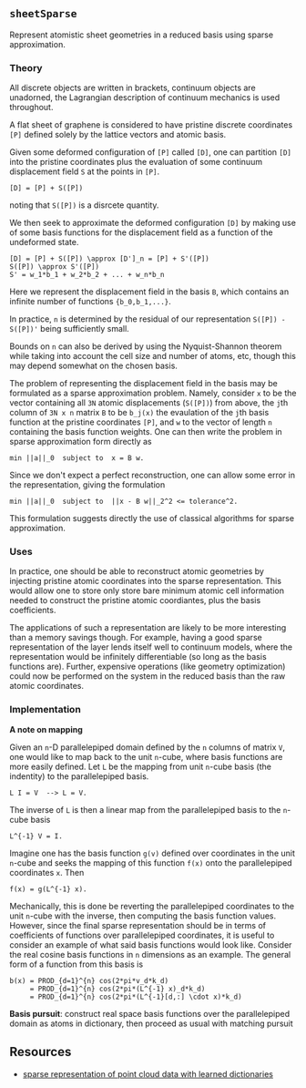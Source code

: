 
## `sheetSparse`
Represent atomistic sheet geometries in a reduced basis using sparse approximation.

### Theory
All discrete objects are written in brackets, continuum objects are unadorned, the Lagrangian description of continuum mechanics is used throughout.

A flat sheet of graphene is considered to have pristine discrete coordinates `[P]` defined solely by the lattice vectors and atomic basis.

Given some deformed configuration of `[P]` called `[D]`, one can partition `[D]` into the pristine coordinates plus the evaluation of some continuum displacement field `S` at the points in `[P]`.

```
[D] = [P] + S([P]) 
```
noting that `S([P])` is a disrcete quantity.

We then seek to approximate the deformed configuration `[D]` by making use of some basis functions for the displacement field as a function of the undeformed state.

```
[D] = [P] + S([P]) \approx [D']_n = [P] + S'([P])
S([P]) \approx S'([P])
S' = w_1*b_1 + w_2*b_2 + ... + w_n*b_n
```

Here we represent the displacement field in the basis `B`, which contains an infinite number of functions `{b_0,b_1,...}`.

In practice, `n` is determined by the residual of our representation `S([P]) - S([P])'` being sufficiently small.

Bounds on `n` can also be derived by using the Nyquist-Shannon theorem while taking into account the cell size and number of atoms, etc, though this may depend somewhat on the chosen basis.

The problem of representing the displacement field in the basis may be formulated as a sparse approximation problem.
Namely, consider `x` to be the vector containing all `3N` atomic displacements (`S([P])`) from above, the `j`th column of `3N x n` matrix `B` to be `b_j(x)` the evaulation of the `j`th basis function at the pristine coordinates `[P]`, and `w` to the vector of length `n` containing the basis function weights. 
One can then write the problem in sparse approximation form directly as
```
min ||a||_0  subject to  x = B w.
```

Since we don't expect a perfect reconstruction, one can allow some error in the representation, giving the formulation
```
min ||a||_0  subject to  ||x - B w||_2^2 <= tolerance^2.
```

This formulation suggests directly the use of classical algorithms for sparse approximation.


### Uses
In practice, one should be able to reconstruct atomic geometries by injecting pristine atomic coordinates into the sparse representation.
This would allow one to store only store bare minimum atomic cell information needed to construct the pristine atomic coordiantes, plus the basis coefficients.

The applications of such a representation are likely to be more interesting than a memory savings though.
For example, having a good sparse representation of the layer lends itself well to continuum models, where the representation would be infinitely differentiable (so long as the basis functions are).
Further, expensive operations (like geometry optimization) could now be performed on the system in the reduced basis than the raw atomic coordinates.


### Implementation
**A note on mapping**

Given an `n`-D parallelepiped domain defined by the `n` columns of matrix `V`, one would like to map back to the unit `n`-cube, where basis functions are more easily defined.
Let `L` be the mapping from unit `n`-cube basis (the indentity) to the parallelepiped basis.
```
L I = V  --> L = V.
```
The inverse of `L` is then a linear map from the parallelepiped basis to the `n`-cube basis
```
L^{-1} V = I.
```
Imagine one has the basis function `g(v)` defined over coordinates in the unit `n`-cube and seeks the mapping of this function `f(x)` onto the parallelepiped coordinates `x`.
Then
```
f(x) = g(L^{-1} x).
```
Mechanically, this is done be reverting the parallelepiped coordinates to the unit `n`-cube with the inverse, then computing the basis function values.
However, since the final sparse representation should be in terms of coefficients of functions over parallelepiped coordinates, it is useful to consider an example of what said basis functions would look like.
Consider the real cosine basis functions in `n` dimensions as an example.
The general form of a function from this basis is
```
b(x) = PROD_{d=1}^{n} cos(2*pi*v_d*k_d)
     = PROD_{d=1}^{n} cos(2*pi*(L^{-1} x)_d*k_d)
     = PROD_{d=1}^{n} cos(2*pi*(L^{-1}[d,:] \cdot x)*k_d)
```

**Basis pursuit**: construct real space basis functions over the parallelepiped domain as atoms in dictionary, then proceed as usual with matching pursuit

## Resources
- [sparse representation of point cloud data with learned dictionaries](https://www.researchgate.net/publication/311668564_Cloud_Dictionary_Sparse_Coding_and_Modeling_for_Point_Clouds#pf2)

